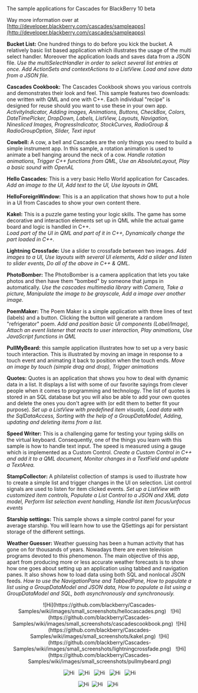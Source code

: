 The sample applications for Cascades for BlackBerry 10 beta

Way more information over at [http://developer.blackberry.com/cascades/sampleapps](http://developer.blackberry.com/cascades/sampleapps)

**Bucket List:** One hundred things to do before you kick the bucket. A relatively basic 
list based application which illustrates the usage of the multi select
handler. Moreover the application loads and saves data from a JSON file.
_Use the multiSelectHandler in order to select several list entries at once. Add ActionSets and contextActions to a ListView. Load and save data from a JSON file._

**Cascades Cookbook:** The Cascades Cookbook shows you various controls and demonstrates their look and feel. 
This sample features two downloads: one written with QML and one with C++. 
Each individual "recipe" is designed for reuse should you want to use these in your own app.
_ActivityIndicator, Adding images, Animations, Buttons, CheckBox, Colors, DateTimePicker, DropDown, Labels, ListView, Layouts, Navigation, Ninesliced Images, ProgressIndicator, StockCurves, RadioGroup & RadioGroupOption, Slider, Text input_

**Cowbell:** A cow, a bell and Cascades are the only things you need to build a 
simple instrument app. In this sample, a rotation animation is used to 
animate a bell hanging around the neck of a cow.
_Handle rotation animations, Trigger C++ functions from QML, Use an AbsoluteLayout, Play a basic sound with OpenAL_

**Hello Cascades:** This is a very basic Hello World application for Cascades.
_Add an image to the UI, Add text to the UI, Use layouts in QML_

**HelloForeignWindow:** This is a an application that shows how to put a hole in a UI from Cascades to show your 
own content there.

**Kakel:** This is a puzzle game testing your logic skills. The game has some 
decorative and interaction elements set up in QML while the actual
game board and logic is handled in C++.  
_Load part of the UI in QML and part of it in C++, Dynamically change the part loaded in C++._

**Lightning Crossfade:**  Use a slider to crossfade between two images. 
_Add images to a UI, Use layouts with several UI elements, Add a slider and listen to slider events, Do all of the above in C++ & QML._

**PhotoBomber:** The PhotoBomber is a camera application that lets you take photos and then have them 
"bombed" by someone that jumps in automatically.
_Use the cascades multimedia library with Camera, Take a picture, Manipulate the image to be grayscale, Add a image over another image._

**PoemMaker:** The Poem Maker is a simple application with three lines of text (labels) 
and a button. Clicking the button will generate a random "refrigerator" poem.
_Add and position basic UI components (Label/Image), Attach an event listener that reacts to user interaction, Play animations, Use JavaScript functions in QML_

**PullMyBeard:** this sample application illustrates how to set up a very basic touch interaction. 
This is illustrated by moving an image in response to a touch event and 
animating it back to position when the touch ends.
_Move an image by touch (simple drag and drop), Trigger animations_

**Quotes:** Quotes is an application that shows you how to deal with dynamic data in
a list. It displays a list with some of our favorite sayings from clever
people when it comes to programming and technology. The list of quotes
is stored in an SQL database but you will also be able to add your own quotes and
delete the ones you don't agree with (or edit them to better fit your purpose).
_Set up a ListView with predefined item visuals, Load data with the SqlDataAccess, Sorting with the help of a GroupDataModel, Adding, updating and deleting items from a list._

**Speed Writer:** This is a challenging game for testing your typing skills on the virtual keyboard. 
Consequently, one of the things you learn with this sample is how to handle text input. 
The speed is measured using a gauge which is implemented as a Custom Control.
_Create a Custom Control in C++ and add it to a QML document, Monitor changes in a TextField and update a TextArea._

**StampCollector:** A philatelist collection of stamps is used to illustrate how to create a simple list 
and trigger changes in the UI on selection. List control signals are used to listen 
for item clicked events.
_Set up a ListView with customized item controls, Populate a List Control to a JSON and XML data model, Perform list selection event handling, Handle list item focus/unfocus events_

**Starship settings:** This sample shows a simple control panel for your average starship. You
will learn how to use the QSettings api for persistant storage of the
different settings.

**Weather Guesser:** Weather guessing has been a human activity that has gone on for
thousands of years. Nowadays there are even television programs
devoted to this phenomenon. The main objective of this app, apart
from producing more or less accurate weather forecasts is to
show how one goes about setting up an application using tabbed and
navigation panes. It also shows how to load data using both SQL
and nonlocal JSON feeds.
_How to use the NavigationPane and TabbedPane, How to populate a list using a GroupDataModel and JSON data, How to populate a list using a GroupDataModel and SQL, both asynchronously and synchronously._

<center>![Hi](https://github.com/blackberry/Cascades-Samples/wiki/images/small_screenshots/hellocascades.png) &nbsp;
![Hi](https://github.com/blackberry/Cascades-Samples/wiki/images/small_screenshots/cascadescookbook.png)&nbsp;
![Hi](https://github.com/blackberry/Cascades-Samples/wiki/images/small_screenshots/kakel.png)&nbsp;
![Hi](https://github.com/blackberry/Cascades-Samples/wiki/images/small_screenshots/lightningcrossfade.png) &nbsp;
![Hi](https://github.com/blackberry/Cascades-Samples/wiki/images/small_screenshots/pullmybeard.png) 

![Hi](https://github.com/blackberry/Cascades-Samples/wiki/images/small_screenshots/quotes.png) &nbsp;
![Hi](https://github.com/blackberry/Cascades-Samples/wiki/images/small_screenshots/speedwriter.png) &nbsp;
![Hi](https://github.com/blackberry/Cascades-Samples/wiki/images/small_screenshots/stampcollector.png) &nbsp;
![Hi](https://github.com/blackberry/Cascades-Samples/wiki/images/small_screenshots/starshipsettings.png) &nbsp;
![Hi](https://github.com/blackberry/Cascades-Samples/wiki/images/small_screenshots/weatherguesser.png) 

![Hi](https://github.com/blackberry/Cascades-Samples/wiki/images/small_screenshots/cowbell.png)&nbsp;
![Hi](https://github.com/blackberry/Cascades-Samples/wiki/images/small_screenshots/helloforeignwindow.png) &nbsp;
![Hi](https://github.com/blackberry/Cascades-Samples/wiki/images/small_screenshots/poemmaker.png) &nbsp;